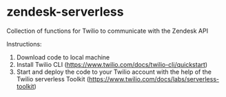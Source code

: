 # zendesk-serverless
Collection of functions for Twilio to communicate with the Zendesk API

Instructions:
1. Download code to local machine
2. Install Twilio CLI (https://www.twilio.com/docs/twilio-cli/quickstart)
3. Start and deploy the code to your Twilio account with the help of the Twilio serverless Toolkit (https://www.twilio.com/docs/labs/serverless-toolkit)
